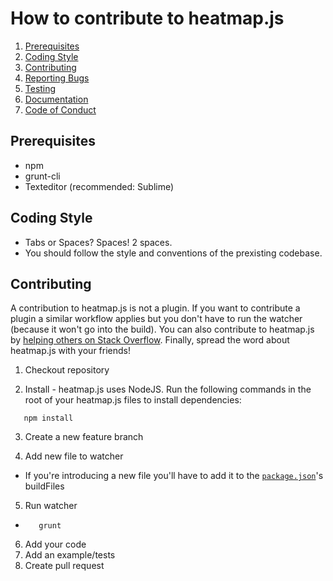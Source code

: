 # How to contribute to heatmap.js

1. [Prerequisites](#prerequisites)
2. [Coding Style](#coding-style)
3. [Contributing](#contributing)
4. [Reporting Bugs](#reporting-bugs)
5. [Testing](#testing)
6. [Documentation](#documentation)
7. [Code of Conduct](#code-of-conduct)

## Prerequisites

- npm
- grunt-cli
- Texteditor (recommended: Sublime)

## Coding Style

- Tabs or Spaces? Spaces! 2 spaces.
- You should follow the style and conventions of the prexisting codebase. 

## Contributing

A contribution to heatmap.js is not a plugin. If you want to contribute a plugin a similar workflow applies but you don't have to run the watcher (because it won't go into the build). You can also contribute to heatmap.js by [helping others on Stack Overflow](http://stackoverflow.com/questions/ask?tags=heatmap.js). Finally, spread the word about heatmap.js with your friends!

1. Checkout repository

2. Install - heatmap.js uses NodeJS. Run the following commands in the root of your heatmap.js files to install dependencies:

`   npm install`

3. Create a new feature branch

4. Add new file to watcher

- If you're introducing a new file you'll have to add it to the [`package.json`](http://stackoverflow.com/questions/ask?tags=heatmap.js)'s buildFiles

5. Run watcher

- `   grunt`

6. Add your code
7. Add an example/tests
8. Create pull request

